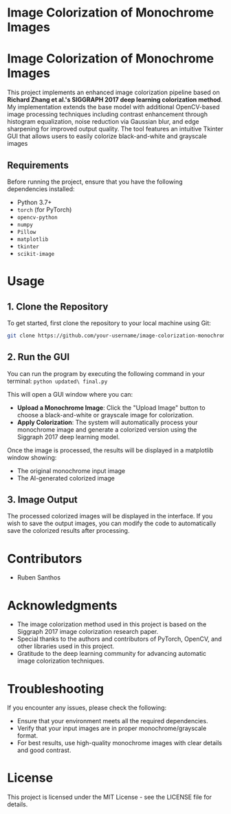 # Image Colorization of Monochrome Images

# Image Colorization of Monochrome Images

This project implements an enhanced image colorization pipeline based on **Richard Zhang et al.'s SIGGRAPH 2017 deep learning colorization method**. My implementation extends the base model with additional OpenCV-based image processing techniques including contrast enhancement through histogram equalization, noise reduction via Gaussian blur, and edge sharpening for improved output quality. The tool features an intuitive Tkinter GUI that allows users to easily colorize black-and-white and grayscale images


## Requirements

Before running the project, ensure that you have the following dependencies installed:

- Python 3.7+
- `torch` (for PyTorch)
- `opencv-python`
- `numpy`
- `Pillow`
- `matplotlib`
- `tkinter`
- `scikit-image`


# Usage

## 1. Clone the Repository

To get started, first clone the repository to your local machine using Git:

```bash
git clone https://github.com/your-username/image-colorization-monochrome.git
```

## 2. Run the GUI

You can run the program by executing the following command in your terminal:
`python updated\ final.py`

This will open a GUI window where you can:

- **Upload a Monochrome Image**: Click the "Upload Image" button to choose a black-and-white or grayscale image for colorization.
- **Apply Colorization**: The system will automatically process your monochrome image and generate a colorized version using the Siggraph 2017 deep learning model.


Once the image is processed, the results will be displayed in a matplotlib window showing:

- The original monochrome input image
- The AI-generated colorized image

## 3. Image Output

The processed colorized images will be displayed in the interface. If you wish to save the output images, you can modify the code to automatically save the colorized results after processing.

# Contributors

- Ruben Santhos

# Acknowledgments

- The image colorization method used in this project is based on the Siggraph 2017 image colorization research paper.
- Special thanks to the authors and contributors of PyTorch, OpenCV, and other libraries used in this project.
- Gratitude to the deep learning community for advancing automatic image colorization techniques.

# Troubleshooting

If you encounter any issues, please check the following:

- Ensure that your environment meets all the required dependencies.
- Verify that your input images are in proper monochrome/grayscale format.
- For best results, use high-quality monochrome images with clear details and good contrast.

# License

This project is licensed under the MIT License - see the LICENSE file for details.

